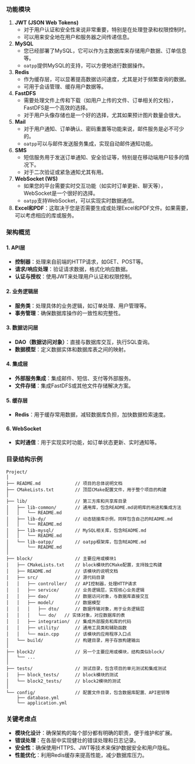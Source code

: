 ### 功能模块

1. **JWT (JSON Web Tokens)**
   - 对于用户认证和安全性来说非常重要，特别是在处理登录和权限控制时。
   - 可以用来安全地在用户和服务器之间传递信息。
2. **MySQL**
   - 您已经部署了MySQL，它可以作为主数据库来存储用户数据、订单信息等。
   - `oatpp`提供MySQL的支持，可以方便地进行数据操作。
3. **Redis**
   - 作为缓存层，可以显著提高数据访问速度，尤其是对于频繁查询的数据。
   - 可用于会话管理、缓存用户数据等。
4. **FastDFS**
   - 需要处理文件上传和下载（如用户上传的文件、订单相关的文档），FastDFS是一个高效的选择。
   - 对于用户头像存储也是一个好的选择，尤其如果预计图片数量会很大。
5. **Mail**
   - 对于用户通知、订单确认、密码重置等功能来说，邮件服务是必不可少的。
   - `oatpp`可以与邮件发送服务集成，实现自动邮件通知功能。
6. **SMS**
   - 短信服务用于发送订单通知、安全验证等，特别是在移动端用户较多的情况下。
   - 对于二次验证或紧急通知尤其有用。
7. **WebSocket (WS)**
   - 如果您的平台需要实时交互功能（如实时订单更新、聊天等），WebSocket是一个很好的选择。
   - `oatpp`支持WebSocket，可以实现实时数据通信。
8. **Excel和PDF**：这取决于您是否需要生成或处理Excel和PDF文件。如果需要，可以考虑相应的库或服务。





### 架构概览

#### 1. **API层**

- **控制器**：处理来自前端的HTTP请求，如GET、POST等。
- **请求/响应处理**：验证请求数据，格式化响应数据。
- **认证与授权**：使用JWT来处理用户认证和权限控制。

#### 2. **业务逻辑层**

- **服务类**：处理具体的业务逻辑，如订单处理、用户管理等。
- **事务管理**：确保数据库操作的一致性和完整性。

#### 3. **数据访问层**

- **DAO（数据访问对象）**：直接与数据库交互，执行SQL查询。
- **数据模型**：定义数据实体和数据库表之间的映射。

#### 4. **集成层**

- **外部服务集成**：集成邮件、短信、支付等外部服务。
- **文件存储**：集成FastDFS或其他文件存储解决方案。

#### 5. **缓存层**

- **Redis**：用于缓存常用数据，减轻数据库负担，加快数据检索速度。

#### 6. **WebSocket**

- **实时通信**：用于实现实时功能，如订单状态更新、实时通知等。

### 目录结构示例

```
Project/
│
├── README.md             // 项目的总体说明文档
├── CMakeLists.txt        // 顶层CMake配置文件，用于整个项目的构建
│
├── lib/                  // 第三方库和共享库目录
│   ├── lib-common/       // 通用库，包含README.md说明库的用途和集成方法
│   │   └── README.md
│   ├── lib-dy/           // 动态链接库示例，同样包含自己的README.md
│   │   └── README.md
│   ├── lib-mysql/        // MySQL相关库，包含README.md
│   │   └── README.md
│   └── lib-oatpp/        // oatpp框架库，包含README.md
│       └── README.md
│
├── block/                // 主要应用或模块1
│   ├── CMakeLists.txt    // block模块的CMake配置，支持独立构建
│   ├── README.md         // 该模块的说明文档
│   ├── src/              // 源代码目录
│   │   ├── controller/   // API控制器，处理HTTP请求
│   │   ├── service/      // 业务逻辑层，实现核心业务逻辑
│   │   ├── dao/          // 数据访问对象，与数据库直接交互
│   │   ├── model/        // 数据模型
│   │   │   ├── dto/      // 数据传输对象，用于业务逻辑层
│   │   │   └── do/   // 实体对象，对应数据库的表
│   │   ├── integration/  // 集成外部服务和库的代码
│   │   ├── utility/      // 通用工具类和辅助函数
│   │   └── main.cpp      // 该模块的应用程序入口点
│   └── build/            // 构建目录，用于存放构建输出
│
├── block2/               // 另一个主要应用或模块，结构类似block/
│   └── ...
│
├── tests/                // 测试目录，包含项目的单元测试和集成测试
│   ├── block_tests/      // block模块的测试
│   └── block2_tests/     // block2模块的测试
│
└── config/               // 配置文件目录，包含数据库配置、API密钥等
    ├── database.yml
    └── application.yml

```

### 关键考虑点

- **模块化设计**：确保架构的每个部分都有明确的职责，便于维护和扩展。
- **错误处理**：在各层中实现健壮的错误处理和日志记录。
- **安全性**：确保使用HTTPS、JWT等技术来保护数据安全和用户隐私。
- **性能优化**：利用Redis缓存来提高性能，减少数据库压力。



